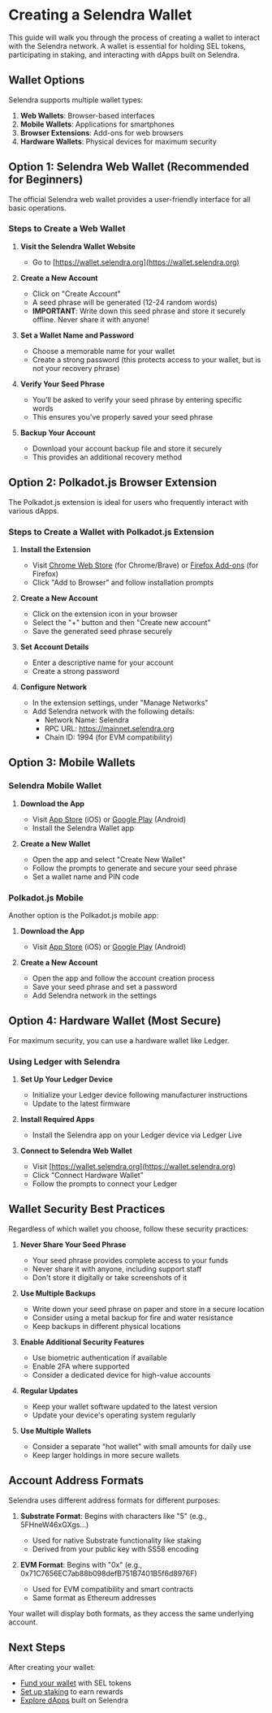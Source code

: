 # Creating a Selendra Wallet

This guide will walk you through the process of creating a wallet to interact with the Selendra network. A wallet is essential for holding SEL tokens, participating in staking, and interacting with dApps built on Selendra.

## Wallet Options

Selendra supports multiple wallet types:

1. **Web Wallets**: Browser-based interfaces
2. **Mobile Wallets**: Applications for smartphones
3. **Browser Extensions**: Add-ons for web browsers
4. **Hardware Wallets**: Physical devices for maximum security

## Option 1: Selendra Web Wallet (Recommended for Beginners)

The official Selendra web wallet provides a user-friendly interface for all basic operations.

### Steps to Create a Web Wallet

1. **Visit the Selendra Wallet Website**
   - Go to [https://wallet.selendra.org](https://wallet.selendra.org)

2. **Create a New Account**
   - Click on "Create Account"
   - A seed phrase will be generated (12-24 random words)
   - **IMPORTANT**: Write down this seed phrase and store it securely offline. Never share it with anyone!

3. **Set a Wallet Name and Password**
   - Choose a memorable name for your wallet
   - Create a strong password (this protects access to your wallet, but is not your recovery phrase)

4. **Verify Your Seed Phrase**
   - You'll be asked to verify your seed phrase by entering specific words
   - This ensures you've properly saved your seed phrase

5. **Backup Your Account**
   - Download your account backup file and store it securely
   - This provides an additional recovery method

## Option 2: Polkadot.js Browser Extension

The Polkadot.js extension is ideal for users who frequently interact with various dApps.

### Steps to Create a Wallet with Polkadot.js Extension

1. **Install the Extension**
   - Visit [Chrome Web Store](https://chrome.google.com/webstore/detail/polkadot%7Bjs%7D-extension/mopnmbcafieddcagagdcbnhejhlodfdd) (for Chrome/Brave) or [Firefox Add-ons](https://addons.mozilla.org/en-US/firefox/addon/polkadot-js-extension/) (for Firefox)
   - Click "Add to Browser" and follow installation prompts

2. **Create a New Account**
   - Click on the extension icon in your browser
   - Select the "+" button and then "Create new account"
   - Save the generated seed phrase securely

3. **Set Account Details**
   - Enter a descriptive name for your account
   - Create a strong password

4. **Configure Network**
   - In the extension settings, under "Manage Networks"
   - Add Selendra network with the following details:
     - Network Name: Selendra
     - RPC URL: https://mainnet.selendra.org
     - Chain ID: 1994 (for EVM compatibility)

## Option 3: Mobile Wallets

### Selendra Mobile Wallet

1. **Download the App**
   - Visit [App Store](https://apps.apple.com/app/selendrawallet) (iOS) or [Google Play](https://play.google.com/store/apps/details?id=org.selendra.wallet) (Android)
   - Install the Selendra Wallet app

2. **Create a New Wallet**
   - Open the app and select "Create New Wallet"
   - Follow the prompts to generate and secure your seed phrase
   - Set a wallet name and PIN code

### Polkadot.js Mobile

Another option is the Polkadot.js mobile app:

1. **Download the App**
   - Visit [App Store](https://apps.apple.com/us/app/polkadot-js/id1633050386) (iOS) or [Google Play](https://play.google.com/store/apps/details?id=com.polkadot.javascript) (Android)

2. **Create a New Account**
   - Open the app and follow the account creation process
   - Save your seed phrase and set a password
   - Add Selendra network in the settings

## Option 4: Hardware Wallet (Most Secure)

For maximum security, you can use a hardware wallet like Ledger.

### Using Ledger with Selendra

1. **Set Up Your Ledger Device**
   - Initialize your Ledger device following manufacturer instructions
   - Update to the latest firmware

2. **Install Required Apps**
   - Install the Selendra app on your Ledger device via Ledger Live

3. **Connect to Selendra Web Wallet**
   - Visit [https://wallet.selendra.org](https://wallet.selendra.org)
   - Click "Connect Hardware Wallet"
   - Follow the prompts to connect your Ledger

## Wallet Security Best Practices

Regardless of which wallet you choose, follow these security practices:

1. **Never Share Your Seed Phrase**
   - Your seed phrase provides complete access to your funds
   - Never share it with anyone, including support staff
   - Don't store it digitally or take screenshots of it

2. **Use Multiple Backups**
   - Write down your seed phrase on paper and store in a secure location
   - Consider using a metal backup for fire and water resistance
   - Keep backups in different physical locations

3. **Enable Additional Security Features**
   - Use biometric authentication if available
   - Enable 2FA where supported
   - Consider a dedicated device for high-value accounts

4. **Regular Updates**
   - Keep your wallet software updated to the latest version
   - Update your device's operating system regularly

5. **Use Multiple Wallets**
   - Consider a separate "hot wallet" with small amounts for daily use
   - Keep larger holdings in more secure wallets

## Account Address Formats

Selendra uses different address formats for different purposes:

1. **Substrate Format**: Begins with characters like "5" (e.g., 5FHneW46xGXgs...)
   - Used for native Substrate functionality like staking
   - Derived from your public key with SS58 encoding

2. **EVM Format**: Begins with "0x" (e.g., 0x71C7656EC7ab88b098defB751B7401B5f6d8976F)
   - Used for EVM compatibility and smart contracts
   - Same format as Ethereum addresses

Your wallet will display both formats, as they access the same underlying account.

## Next Steps

After creating your wallet:

- [Fund your wallet](./making-transfers.md) with SEL tokens
- [Set up staking](./staking-basics.md) to earn rewards
- [Explore dApps](https://selendra.org/ecosystem) built on Selendra 